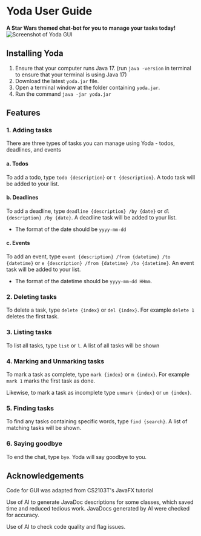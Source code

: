 # Yoda User Guide
**A Star Wars themed chat-bot for you to manage your tasks today!**
![Screenshot of Yoda GUI](https://maertan.github.io/ip/Ui.png)


## Installing Yoda
1. Ensure that your computer runs Java 17. (run `java -version` in terminal to ensure that your terminal is using Java 17)
2. Download the latest `yoda.jar` file.
3. Open a terminal window at the folder containing `yoda.jar`.
4. Run the command `java -jar yoda.jar`

## Features

### 1. Adding tasks
There are three types of tasks you can manage using Yoda - todos, deadlines, and events

#### a. Todos
To add a todo, type `todo {description}` or `t {description}`. A todo task will be added to your list.

#### b. Deadlines
To add a deadline, type `deadline {description} /by {date}` or `dl {description} /by {date}`. A deadline task will be added to your list.
- The format of the date should be `yyyy-mm-dd`

#### c. Events
To add an event, type `event {description} /from {datetime} /to {datetime}` or `e {description} /from {datetime} /to {datetime}`. An event task will be added to your list.
- The format of the datetime should be `yyyy-mm-dd HHmm`.

### 2. Deleting tasks
To delete a task, type `delete {index}` or `del {index}`. For example `delete 1` deletes the first task.

### 3. Listing tasks
To list all tasks, type `list` or `l`. A list of all tasks will be shown

### 4. Marking and Unmarking tasks
To mark a task as complete, type `mark {index}` or `m {index}`. For example `mark 1` marks the first task as done.

Likewise, to mark a task as incomplete type `unmark {index}` or `um {index}`.

### 5. Finding tasks
To find any tasks containing specific words, type `find {search}`. A list of matching tasks will be shown.

### 6. Saying goodbye
To end the chat, type `bye`. Yoda will say goodbye to you.

## Acknowledgements
Code for GUI was adapted from CS2103T's JavaFX tutorial

Use of AI to generate JavaDoc descriptions for some classes, which saved time
and reduced tedious work. JavaDocs generated by AI were checked for accuracy.

Use of AI to check code quality and flag issues.